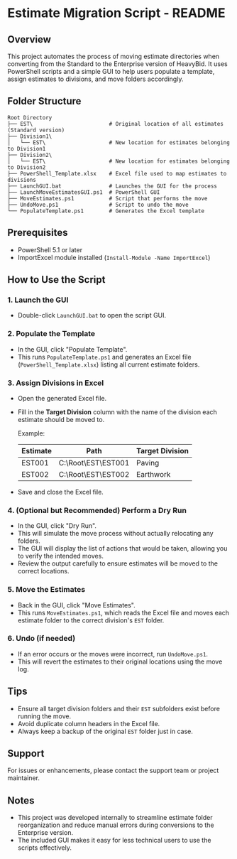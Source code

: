 # Estimate Migration Script - README

## Overview

This project automates the process of moving estimate directories when converting from the Standard to the Enterprise version of HeavyBid. It uses PowerShell scripts and a simple GUI to help users populate a template, assign estimates to divisions, and move folders accordingly.

## Folder Structure

```
Root Directory
├── EST\                        # Original location of all estimates (Standard version)
├── Division1\
│   └── EST\                    # New location for estimates belonging to Division1
├── Division2\
│   └── EST\                    # New location for estimates belonging to Division2
├── PowerShell_Template.xlsx    # Excel file used to map estimates to divisions
├── LaunchGUI.bat               # Launches the GUI for the process
├── LaunchMoveEstimatesGUI.ps1  # PowerShell GUI
├── MoveEstimates.ps1           # Script that performs the move
├── UndoMove.ps1                # Script to undo the move
└── PopulateTemplate.ps1        # Generates the Excel template
```

## Prerequisites

- PowerShell 5.1 or later
- ImportExcel module installed (`Install-Module -Name ImportExcel`)

## How to Use the Script

### 1. Launch the GUI

- Double-click `LaunchGUI.bat` to open the script GUI.

### 2. Populate the Template

- In the GUI, click "Populate Template".
- This runs `PopulateTemplate.ps1` and generates an Excel file (`PowerShell_Template.xlsx`) listing all current estimate folders.

### 3. Assign Divisions in Excel

- Open the generated Excel file.
- Fill in the **Target Division** column with the name of the division each estimate should be moved to.

  Example:

  | Estimate | Path               | Target Division |
  |----------|--------------------|-----------------|
  | EST001   | C:\Root\EST\EST001 | Paving        |
  | EST002   | C:\Root\EST\EST002 | Earthwork     |

- Save and close the Excel file.

### 4. (Optional but Recommended) Perform a Dry Run

- In the GUI, click "Dry Run".
- This will simulate the move process without actually relocating any folders.
- The GUI will display the list of actions that would be taken, allowing you to verify the intended moves.
- Review the output carefully to ensure estimates will be moved to the correct locations.

### 5. Move the Estimates

- Back in the GUI, click "Move Estimates".
- This runs `MoveEstimates.ps1`, which reads the Excel file and moves each estimate folder to the correct division's `EST` folder.

### 6. Undo (if needed)

- If an error occurs or the moves were incorrect, run `UndoMove.ps1`.
- This will revert the estimates to their original locations using the move log.

## Tips

- Ensure all target division folders and their `EST` subfolders exist before running the move.
- Avoid duplicate column headers in the Excel file.
- Always keep a backup of the original `EST` folder just in case.

## Support

For issues or enhancements, please contact the support team or project maintainer.

## Notes

- This project was developed internally to streamline estimate folder reorganization and reduce manual errors during conversions to the Enterprise version.
- The included GUI makes it easy for less technical users to use the scripts effectively.
